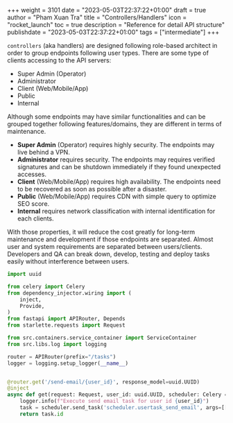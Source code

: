 +++
weight = 3101
date = "2023-05-03T22:37:22+01:00"
draft = true
author = "Pham Xuan Tra"
title = "Controllers/Handlers"
icon = "rocket_launch"
toc = true
description = "Reference for detail API structure"
publishdate = "2023-05-03T22:37:22+01:00"
tags = ["intermediate"]
+++

`controllers` (aka handlers) are designed following role-based architect in order to group endpoints following user types. There are some type of clients accessing to the API servers:
- Super Admin (Operator)
- Administrator
- Client (Web/Mobile/App)
- Public
- Internal

Although some endpoints may have similar functionalities and can be grouped together following features/domains, they are different in terms of maintenance.
- **Super Admin** (Operator) requires highly security. The endpoints may live behind a VPN.
- **Administrator** requires security. The endpoints may requires verified signatures and can be shutdown immediately if they found unexpected accesses.
- **Client** (Web/Mobile/App) requires high availability. The endpoints need to be recovered as soon as possible after a disaster.
- **Public** (Web/Mobile/App) requires CDN with simple query to optimize SEO score.
- **Internal** requires network classification with internal identification for each clients.

With those properties, it will reduce the cost greatly for long-term maintenance and development if those endpoints are separated. Almost user and system requirements are separated between users/clients. Developers and QA can break down, develop, testing and deploy tasks easily without interference between users.

```python
import uuid

from celery import Celery
from dependency_injector.wiring import (
    inject,
    Provide,
)
from fastapi import APIRouter, Depends
from starlette.requests import Request

from src.containers.service_container import ServiceContainer
from src.libs.log import logging

router = APIRouter(prefix="/tasks")
logger = logging.setup_logger(__name__)


@router.get('/send-email/{user_id}', response_model=uuid.UUID)
@inject
async def get(request: Request, user_id: uuid.UUID, scheduler: Celery = Depends(Provide[ServiceContainer.scheduler])):
    logger.info(f"Execute send email task for user id {user_id}")
    task = scheduler.send_task('scheduler.usertask_send_email', args=[[user_id]])
    return task.id
```